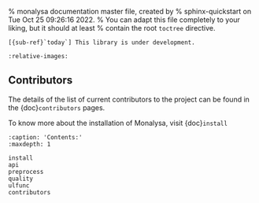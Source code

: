 % monalysa documentation master file, created by
% sphinx-quickstart on Tue Oct 25 09:26:16 2022.
% You can adapt this file completely to your liking, but it should at least
% contain the root `toctree` directive.
 
```{warning} 
[{sub-ref}`today`] This library is under development.
```

```{include} ../../README.md
:relative-images:
 ```
## Contributors
The details of the list of current contributors to the project can be found in the {doc}`contributors` pages.


To know more about the installation of Monalysa, visit {doc}`install`

```{toctree}
:caption: 'Contents:'
:maxdepth: 1

install
api
preprocess
quality
ulfunc
contributors
```
